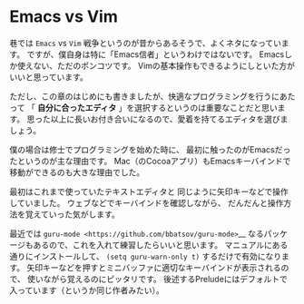 Emacs vs Vim
==================================================

巷では ``Emacs`` vs ``Vim`` 戦争というのが昔からあるそうで、よくネタになっています。
ですが、僕自身は特に「Emacs信者」というわけではないです。
Emacsしか使えない、ただのポンコツです。
Vimの基本操作もできるようにしといた方がいいと思っています。

ただし、この章のはじめにも書きましたが、快適なプログラミングを行うにあたって
「 **自分に合ったエディタ** 」を選択するというのは重要なことだと思います。
思った以上に長いお付き合いになるので、愛着を持てるエディタを選びましょう。

僕の場合は修士でプログラミングを始めた時に、
最初に触ったのがEmacsだったというのが主な理由です。
Mac（のCocoaアプリ）もEmacsキーバインドで移動ができるのも大きな理由でした。

最初はこれまで使っていたテキストエディタと
同じように矢印キーなどで操作していました。
ウェブなどでキーバインドを確認しながら、
だんだんと操作方法を覚えていった気がします。

最近では `guru-mode <https://github.com/bbatsov/guru-mode>`__
なるパッケージもあるので、これを入れて練習したらいいと思います。
マニュアルにある通りにインストールして、
``(setq guru-warn-only t)`` するだけで有効になります。
矢印キーなどを押すとミニバッファに適切なキーバインドが表示されるので、
使いながら覚えるのにピッタリです。
後述するPreludeにはデフォルトで入っています（というか同じ作者みたい）。
